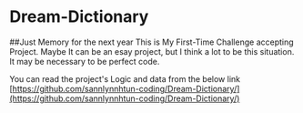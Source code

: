 # Dream-Dictionary
##Just Memory for the next year
This is My First-Time Challenge accepting Project.
Maybe It can be an esay project, but I think a lot to be this situation. 
It may be necessary to be perfect code. 

You can read the project's Logic and data from the below link
[https://github.com/sannlynnhtun-coding/Dream-Dictionary/](https://github.com/sannlynnhtun-coding/Dream-Dictionary/)
